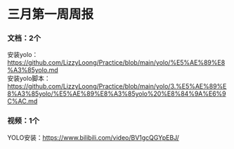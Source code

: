 # 三月第一周周报

### 文档：2个
安装yolo：https://github.com/LizzyLoong/Practice/blob/main/yolo/%E5%AE%89%E8%A3%85yolo.md      
安装yolo脚本：https://github.com/LizzyLoong/Practice/blob/main/yolo/3.%E5%AE%89%E8%A3%85yolo/%E5%AE%89%E8%A3%85yolo%20%E8%84%9A%E6%9C%AC.md       


### 视频：1个
YOLO安装：https://www.bilibili.com/video/BV1gcQGYpEBJ/







